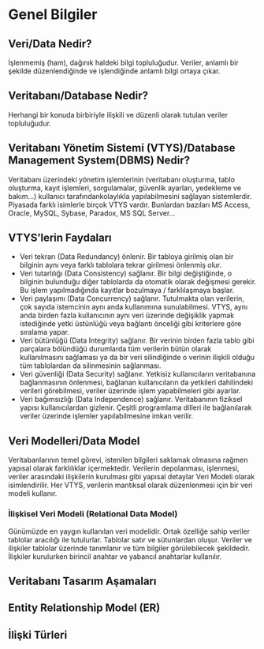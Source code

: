 # Genel Bilgiler

## Veri/Data Nedir?
İşlenmemiş (ham), dağınık haldeki bilgi topluluğudur. Veriler, anlamlı bir şekilde düzenlendiğinde ve işlendiğinde anlamlı bilgi ortaya çıkar.

## Veritabanı/Database Nedir?
Herhangi bir konuda birbiriyle ilişkili ve düzenli olarak tutulan veriler topluluğudur. 

## Veritabanı Yönetim Sistemi (VTYS)/Database Management System(DBMS) Nedir?
Veritabanı üzerindeki yönetim işlemlerinin (veritabanı oluşturma, tablo oluşturma, kayıt işlemleri, sorgulamalar, güvenlik ayarları, yedekleme ve bakım…) 
kullanıcı tarafındankolaylıkla yapılabilmesini sağlayan sistemlerdir. Piyasada farklı isimlerle birçok VTYS vardır. Bunlardan bazıları MS Access, Oracle, 
MySQL, Sybase, Paradox, MS SQL Server…

## VTYS’lerin Faydaları
* Veri tekrarı (Data Redundancy) önlenir. Bir tabloya girilmiş olan bir bilginin aynı veya farklı tablolara tekrar girilmesi önlenmiş olur.
* Veri tutarlılığı (Data Consistency) sağlanır. Bir bilgi değiştiğinde, o bilginin bulunduğu diğer tablolarda da otomatik olarak değişmesi gerekir.
Bu işlem yapılmadığında kayıtlar bozulmaya / farklılaşmaya başlar.
* Veri paylaşımı (Data Concurrency) sağlanır. Tutulmakta olan verilerin, çok sayıda istemcinin aynı anda kullanımına sunulabilmesi. VTYS, aynı anda birden
fazla kullanıcının aynı veri üzerinde değişiklik yapmak istediğinde yetki üstünlüğü veya bağlantı önceliği gibi kriterlere göre sıralama yapar.
* Veri bütünlüğü (Data Integrity) sağlanır. Bir verinin birden fazla tablo gibi parçalara bölündüğü durumlarda tüm verilerin bütün olarak kullanılmasını sağlaması
ya da bir veri silindiğinde o verinin ilişkili olduğu tüm tablolardan da silinmesinin sağlanması.
* Veri güvenliği (Data Security) sağlanır. Yetkisiz kullanıcıların veritabanına bağlanmasının önlenmesi, bağlanan kullanıcıların da yetkileri dahilindeki verileri
görebilmesi, veriler üzerinde işlem yapabilmeleri gibi ayarlar.
* Veri bağımsızlığı (Data Independence) sağlanır. Veritabanının fiziksel yapısı kullanıcılardan gizlenir. Çeşitli programlama dilleri ile bağlanılarak veriler
üzerinde işlemler yapılabilmesine imkan verilir.

## Veri Modelleri/Data Model
Veritabanlarının temel görevi, istenilen bilgileri saklamak olmasına rağmen yapısal olarak farklılıklar içermektedir. Verilerin depolanması, işlenmesi,
veriler arasındaki ilişkilerin kurulması gibi yapısal detaylar Veri Modeli olarak isimlendirilir. Her VTYS, verilerin mantıksal olarak düzenlenmesi için bir
veri modeli kullanır. 

### İlişkisel Veri Modeli (Relational Data Model)
Günümüzde en yaygın kullanılan veri modelidir. Ortak özelliğe sahip veriler tablolar aracılığı ile tutulurlar. Tablolar satır ve sütunlardan oluşur. 
Veriler ve ilişkiler tablolar üzerinde tanımlanır ve tüm bilgiler görülebilecek şekildedir. İlişkiler kurulurken birincil anahtar ve yabancıl anahtarlar kullanılır.

## Veritabanı Tasarım Aşamaları

## Entity Relationship Model (ER)

## İlişki Türleri










